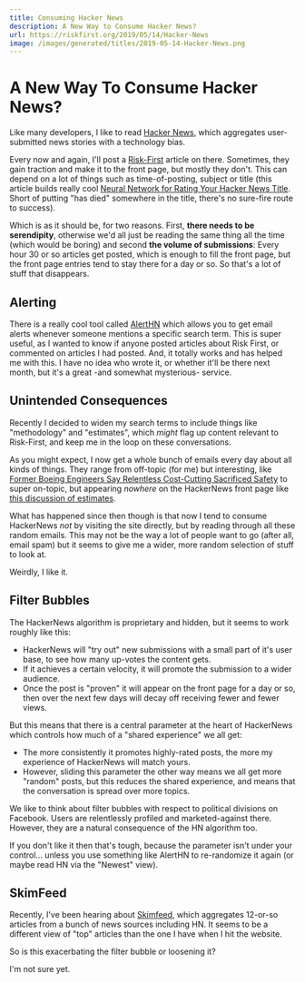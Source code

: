 ```yaml
---
title: Consuming Hacker News
description: A New Way to Consume Hacker News?
url: https://riskfirst.org/2019/05/14/Hacker-News
image: /images/generated/titles/2019-05-14-Hacker-News.png
---
```



# A New Way To Consume Hacker News?

Like many developers, I like to read [Hacker News](https://news.ycombinator.com), which aggregates user-submitted news stories with a technology bias. 

Every now and again, I'll post a [Risk-First](https://riskfirst.org) article on there.  Sometimes, they gain traction and make it to the front page, but mostly they don't.  This can depend on a lot of things such as time-of-posting, subject or title (this article builds really cool [Neural Network for Rating Your Hacker News Title](https://intoli.com/blog/hacker-news-title-tool/).  Short of putting "has died" somewhere in the title, there's no sure-fire route to success).

Which is as it should be, for two reasons.   First, **there needs to be serendipity**, otherwise we'd all just be reading the same thing all the time (which would be boring) and second **the volume of submissions**:  Every hour 30 or so articles get posted, which is enough to fill the front page, but the front page entries tend to stay there for a day or so.  So that's a lot of stuff that disappears.  

## Alerting

There is a really cool tool called [AlertHN](https://alerthn.com) which allows you to get email alerts whenever someone mentions a specific search term.   This is super useful, as I wanted to know if anyone posted articles about Risk First, or commented on articles I had posted.  And, it totally works and has helped me with this.  I have no idea who wrote it, or whether it'll be there next month, but it's a great -and somewhat mysterious- service.

## Unintended Consequences

Recently I decided to widen my search terms to include things like "methodology" and "estimates", which _might_ flag up content relevant to Risk-First, and keep me in the loop on these conversations.

As you might expect, I now get a whole bunch of emails every day about all kinds of things.  They range from off-topic (for me) but interesting, like [Former Boeing Engineers Say Relentless Cost-Cutting Sacrificed Safety](https://www.bloomberg.com/news/features/2019-05-09/former-boeing-engineers-say-relentless-cost-cutting-sacrificed-safety) to super on-topic, but appearing _nowhere_ on the HackerNews front page like [this discussion of estimates](https://news.ycombinator.com/item?id=19863818).

What has happened since then though is that now I tend to consume HackerNews _not_ by visiting the site directly, but by reading through all these random emails.  This may not be the way a lot of people want to go (after all, email spam) but it seems to give me a wider, more random selection of stuff to look at.  

Weirdly, I like it.

## Filter Bubbles

The HackerNews algorithm is proprietary and hidden, but it seems to work roughly like this:  

- HackerNews will "try out" new submissions with a small part of it's user base, to see how many up-votes the content gets.  
- If it achieves a certain velocity, it will promote the submission to a wider audience.   
- Once the post is "proven" it will appear on the front page for a day or so, then over the next few days will decay off receiving fewer and fewer views.  

But this means that there is a central parameter at the heart of HackerNews which controls how much of a "shared experience" we all get: 
 
 - The more consistently it promotes highly-rated posts, the more my experience of HackerNews will match yours.  
- However, sliding this parameter the other way means we all get more "random" posts, but this reduces the shared experience, and means that the conversation is spread over more topics.

We like to think about filter bubbles with respect to political divisions on Facebook.  Users are relentlessly profiled and marketed-against there.  However, they are a natural consequence of the HN algorithm too.  

If you don't like it then that's tough, because the parameter isn't under your control... unless you use something like AlertHN to re-randomize it again (or maybe read HN via the "Newest" view).

## SkimFeed

Recently, I've been hearing about [Skimfeed](https://skimfeed.com), which aggregates 12-or-so articles from a bunch of news sources including HN.  It seems to be a different view of "top" articles than the one I have when I hit the website.  

So is this exacerbating the filter bubble or loosening it?   

I'm not sure yet.  





